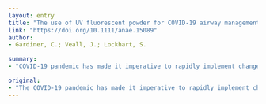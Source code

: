 ```yaml
---
layout: entry
title: "The use of UV fluorescent powder for COVID-19 airway management simulation training"
link: "https://doi.org/10.1111/anae.15089"
author:
- Gardiner, C.; Veall, J.; Lockhart, S.

summary:
- "COVID-19 pandemic has made it imperative to rapidly implement changes to typical medical practice in order to minimise spread of the SARS-CoV-2 virus. Many of these changes are non-intuitive or differ significantly from normal practice. Fregene et al. [1] describes translational simulation leading to increased preparedness at their institution. We offer an additional tool to help train change to practice in hospitals across Vancouver. The article describes simulation training that helped consolidate learning and motivate change."

original:
- "The COVID-19 pandemic has made it imperative to rapidly implement changes to typical medical practice in order to minimise spread of the SARS-CoV-2 virus. Many of these changes are non-intuitive or differ significantly from normal practice. For this reason, we read with great appreciation the timely article by Fregene et al. [1], which describes translational simulation leading to increased preparedness at their institution. With the recognition that aerosol generating procedures are of particular importance to practice due to their high risk of virus transmission, we offer an additional tool for COVID-19 airway simulation training that helped consolidate learning and motivate change to practice in hospitals across Vancouver."
---
```


